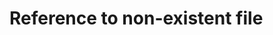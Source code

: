 # Reference to non-existent file

```ts { "file": "./some-non-existent-file.ts", "symbol": "NormalInterface" }
```

